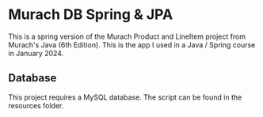 # Murach DB Spring & JPA
This is a spring version of the Murach Product and LineItem project from Murach's Java (6th Edition). This is the app I used in a Java / Spring course in January 2024.

## Database
This project requires a MySQL database. The script can be found in the resources folder.
